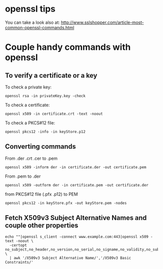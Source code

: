 ---
---
# openssl tips

You can take a look also at:
<http://www.sslshopper.com/article-most-common-openssl-commands.html>

# Couple handy commands with openssl

## To verify a certificate or a key

To check a private key:

    openssl rsa -in privateKey.key -check

To check a certificate:

    openssl x509 -in certificate.crt -text -noout

To check a PKCS\#12 file:

    openssl pkcs12 -info -in keyStore.p12

## Converting commands

From .der .crt .cer to .pem

    openssl x509 -inform der -in certificate.der -out certificate.pem

From .pem to .der

    openssl x509 -outform der -in certificate.pem -out certificate.der

from PKCS\#12 file (.pfx .p12) to PEM

    openssl pkcs12 -in keyStore.pfx -out keyStore.pem -nodes

## Fetch X509v3 Subject Alternative Names and couple other properties

    echo ""|openssl s_client -connect www.example.com:443|openssl x509 -text -noout \
      -certopt no_subject,no_header,no_version,no_serial,no_signame,no_validity,no_subject,no_issuer,no_pubkey,no_sigdump,no_aux \
      | awk '/X509v3 Subject Alternative Name/','/X509v3 Basic Constraints/'
